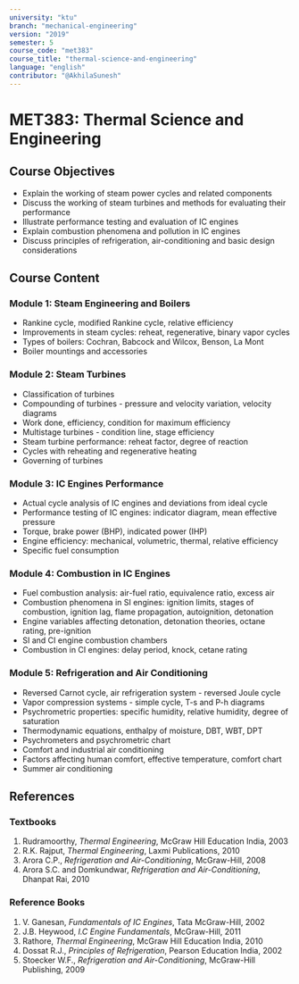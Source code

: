```yaml
---
university: "ktu"
branch: "mechanical-engineering"
version: "2019"
semester: 5
course_code: "met383"
course_title: "thermal-science-and-engineering"
language: "english"
contributor: "@AkhilaSunesh"
---
```


# MET383: Thermal Science and Engineering

## Course Objectives

* Explain the working of steam power cycles and related components  
* Discuss the working of steam turbines and methods for evaluating their performance  
* Illustrate performance testing and evaluation of IC engines  
* Explain combustion phenomena and pollution in IC engines  
* Discuss principles of refrigeration, air-conditioning and basic design considerations  

## Course Content

### Module 1: Steam Engineering and Boilers
* Rankine cycle, modified Rankine cycle, relative efficiency  
* Improvements in steam cycles: reheat, regenerative, binary vapor cycles  
* Types of boilers: Cochran, Babcock and Wilcox, Benson, La Mont  
* Boiler mountings and accessories  

### Module 2: Steam Turbines
* Classification of turbines  
* Compounding of turbines - pressure and velocity variation, velocity diagrams  
* Work done, efficiency, condition for maximum efficiency  
* Multistage turbines - condition line, stage efficiency  
* Steam turbine performance: reheat factor, degree of reaction  
* Cycles with reheating and regenerative heating  
* Governing of turbines  

### Module 3: IC Engines Performance
* Actual cycle analysis of IC engines and deviations from ideal cycle  
* Performance testing of IC engines: indicator diagram, mean effective pressure  
* Torque, brake power (BHP), indicated power (IHP)  
* Engine efficiency: mechanical, volumetric, thermal, relative efficiency  
* Specific fuel consumption  

### Module 4: Combustion in IC Engines
* Fuel combustion analysis: air-fuel ratio, equivalence ratio, excess air  
* Combustion phenomena in SI engines: ignition limits, stages of combustion, ignition lag, flame propagation, autoignition, detonation  
* Engine variables affecting detonation, detonation theories, octane rating, pre-ignition  
* SI and CI engine combustion chambers  
* Combustion in CI engines: delay period, knock, cetane rating  

### Module 5: Refrigeration and Air Conditioning
* Reversed Carnot cycle, air refrigeration system - reversed Joule cycle  
* Vapor compression systems - simple cycle, T-s and P-h diagrams  
* Psychrometric properties: specific humidity, relative humidity, degree of saturation  
* Thermodynamic equations, enthalpy of moisture, DBT, WBT, DPT  
* Psychrometers and psychrometric chart  
* Comfort and industrial air conditioning  
* Factors affecting human comfort, effective temperature, comfort chart  
* Summer air conditioning  

## References

### Textbooks
1. Rudramoorthy, *Thermal Engineering*, McGraw Hill Education India, 2003  
2. R.K. Rajput, *Thermal Engineering*, Laxmi Publications, 2010  
3. Arora C.P., *Refrigeration and Air-Conditioning*, McGraw-Hill, 2008  
4. Arora S.C. and Domkundwar, *Refrigeration and Air-Conditioning*, Dhanpat Rai, 2010  

### Reference Books
1. V. Ganesan, *Fundamentals of IC Engines*, Tata McGraw-Hill, 2002  
2. J.B. Heywood, *I.C Engine Fundamentals*, McGraw-Hill, 2011  
3. Rathore, *Thermal Engineering*, McGraw Hill Education India, 2010  
4. Dossat R.J., *Principles of Refrigeration*, Pearson Education India, 2002  
5. Stoecker W.F., *Refrigeration and Air-Conditioning*, McGraw-Hill Publishing, 2009  
